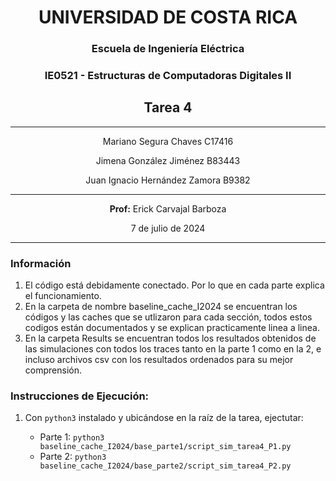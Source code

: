 
<div style="text-align: center;">

# **UNIVERSIDAD DE COSTA RICA**

### Escuela de Ingeniería Eléctrica

### IE0521 - Estructuras de Computadoras Digitales II

## Tarea 4

---

Mariano Segura Chaves C17416 

Jimena González Jiménez B83443

Juan Ignacio Hernández Zamora B9382

---

**Prof:** Erick Carvajal Barboza

7 de julio de 2024

</div>

---
### Información
1. El código está debidamente conectado. Por lo que en cada parte explica el funcionamiento.
2. En la carpeta de nombre baseline_cache_I2024 se encuentran los códigos y las caches que se utlizaron para cada sección, todos estos codigos están     documentados y se explican practicamente linea a linea.
3. En la carpeta Results se encuentran todos los resultados obtenidos de las simulaciones con todos los traces tanto en la parte 1 como en la 2, e incluso archivos csv con los resultados ordenados para su mejor comprensión.

### Instrucciones de Ejecución:
1. Con `python3` instalado y ubicándose en la raíz de la tarea, ejectutar:

    - Parte 1: `python3 baseline_cache_I2024/base_parte1/script_sim_tarea4_P1.py`
    - Parte 2: `python3 baseline_cache_I2024/base_parte2/script_sim_tarea4_P2.py`

